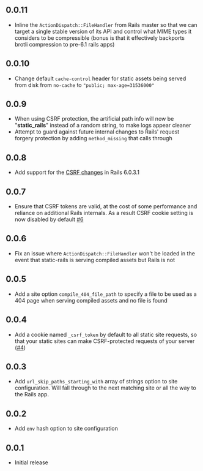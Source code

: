 ## 0.0.11

* Inline the `ActionDispatch::FileHandler` from Rails master so that we can
  target a single stable version of its API and control what MIME types it
  considers to be compressible (bonus is that it effectively backports brotli
  compression to pre-6.1 rails apps)

## 0.0.10

* Change default `cache-control` header for static assets being served from disk
  from `no-cache` to `"public; max-age=31536000"`

## 0.0.9

* When using CSRF protection, the artificial path info will now be
  "__static_rails__" instead of a random string, to make logs appear cleaner
* Attempt to guard against future internal changes to Rails' request forgery
  protection by adding `method_missing` that calls through

## 0.0.8

* Add support for the [CSRF
  changes](https://github.com/rails/rails/commit/358ff18975f26e820ea355ec113ffc5228e59af8) in Rails 6.0.3.1

## 0.0.7

* Ensure that CSRF tokens are valid, at the cost of some performance and
  reliance on additional Rails internals. As a result CSRF cookie setting is now
  disabled by default [#6](https://github.com/testdouble/static-rails/pull/6)

## 0.0.6

* Fix an issue where `ActionDispatch::FileHandler` won't be loaded in the event
  that static-rails is serving compiled assets but Rails is not

## 0.0.5

* Add a site option `compile_404_file_path` to specify a file to be used as a
  404 page when serving compiled assets and no file is found

## 0.0.4

* Add a cookie named `_csrf_token` by default to all static site requests, so
  that your static sites can make CSRF-protected requests of your server
  ([#4](https://github.com/testdouble/static-rails/pull/4))

## 0.0.3

* Add `url_skip_paths_starting_with` array of strings option to site
  configuration. Will fall through to the next matching site or all the way to
  the Rails app.

## 0.0.2

* Add `env` hash option to site configuration

## 0.0.1

* Initial release
